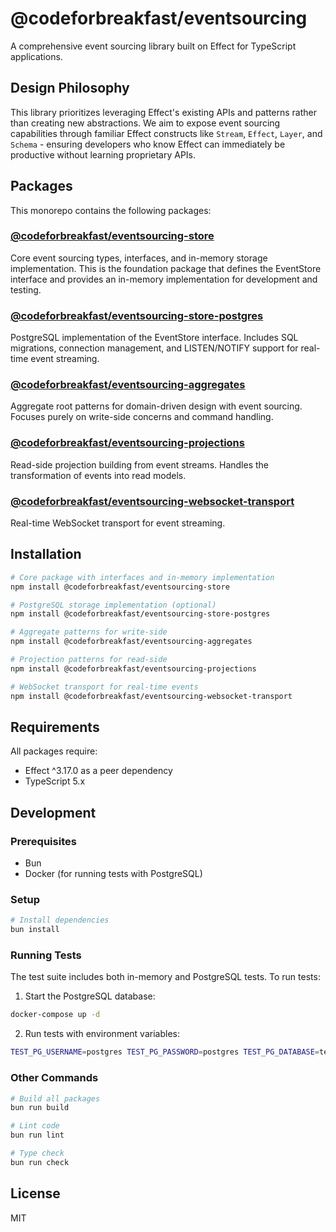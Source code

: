 # @codeforbreakfast/eventsourcing

A comprehensive event sourcing library built on Effect for TypeScript applications.

## Design Philosophy

This library prioritizes leveraging Effect's existing APIs and patterns rather than creating new abstractions. We aim to expose event sourcing capabilities through familiar Effect constructs like `Stream`, `Effect`, `Layer`, and `Schema` - ensuring developers who know Effect can immediately be productive without learning proprietary APIs.

## Packages

This monorepo contains the following packages:

### [@codeforbreakfast/eventsourcing-store](./packages/eventsourcing-store)

Core event sourcing types, interfaces, and in-memory storage implementation. This is the foundation package that defines the EventStore interface and provides an in-memory implementation for development and testing.

### [@codeforbreakfast/eventsourcing-store-postgres](./packages/eventsourcing-store-postgres)

PostgreSQL implementation of the EventStore interface. Includes SQL migrations, connection management, and LISTEN/NOTIFY support for real-time event streaming.

### [@codeforbreakfast/eventsourcing-aggregates](./packages/eventsourcing-aggregates)

Aggregate root patterns for domain-driven design with event sourcing. Focuses purely on write-side concerns and command handling.

### [@codeforbreakfast/eventsourcing-projections](./packages/eventsourcing-projections)

Read-side projection building from event streams. Handles the transformation of events into read models.

### [@codeforbreakfast/eventsourcing-websocket-transport](./packages/eventsourcing-websocket-transport)

Real-time WebSocket transport for event streaming.

## Installation

```bash
# Core package with interfaces and in-memory implementation
npm install @codeforbreakfast/eventsourcing-store

# PostgreSQL storage implementation (optional)
npm install @codeforbreakfast/eventsourcing-store-postgres

# Aggregate patterns for write-side
npm install @codeforbreakfast/eventsourcing-aggregates

# Projection patterns for read-side
npm install @codeforbreakfast/eventsourcing-projections

# WebSocket transport for real-time events
npm install @codeforbreakfast/eventsourcing-websocket-transport
```

## Requirements

All packages require:

- Effect ^3.17.0 as a peer dependency
- TypeScript 5.x

## Development

### Prerequisites

- Bun
- Docker (for running tests with PostgreSQL)

### Setup

```bash
# Install dependencies
bun install
```

### Running Tests

The test suite includes both in-memory and PostgreSQL tests. To run tests:

1. Start the PostgreSQL database:

```bash
docker-compose up -d
```

2. Run tests with environment variables:

```bash
TEST_PG_USERNAME=postgres TEST_PG_PASSWORD=postgres TEST_PG_DATABASE=test TEST_PG_HOST=localhost TEST_PG_PORT=5432 bun run test
```

### Other Commands

```bash
# Build all packages
bun run build

# Lint code
bun run lint

# Type check
bun run check
```

## License

MIT
